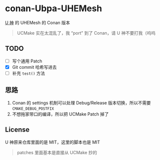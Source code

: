 # conan-Ubpa-UHEMesh

[U 神](https://github.com/Ubpa) 的 UHEMesh 的 Conan 版本

> UCMake 实在太混乱了，我 “port” 到了 Conan，请 U 神不要打我（呜呜

## TODO
- [ ] 写个通用 Patch
- [x] Git commit 哈希写进去
- [ ] 补充 `test()` 方法

## 思路

1. Conan 的 settings 机制可以处理 Debug/Release 版本切换，所以不需要 `CMAKE_DEBUG_POSTFIX`
2. 不想拖家带口的编译，所以把 UCMake Patch 掉了

## License

U 神原来仓库里面的是 MIT，这里的脚本也是 MIT

> patches 里面基本是直接从 UCMake 抄的